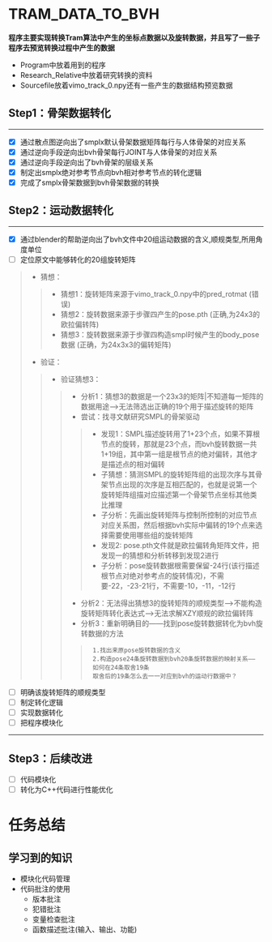 # TRAM_DATA_TO_BVH
**程序主要实现转换Tram算法中产生的坐标点数据以及旋转数据，并且写了一些子程序去预览转换过程中产生的数据**





- Program中放着用到的程序
- Research_Relative中放着研究转换的资料
- Sourcefile放着vimo_track_0.npy还有一些产生的数据结构预览数据

## Step1：骨架数据转化

---
- [x] 通过散点图逆向出了smplx默认骨架数据矩阵每行与人体骨架的对应关系
- [x] 通过逆向手段逆向出bvh骨架每行JOINT与人体骨架的对应关系
- [x] 通过逆向手段逆向出了bvh骨架的层级关系
- [x] 制定出smplx绝对参考节点向bvh相对参考节点的转化逻辑   
- [x] 完成了smplx骨架数据到bvh骨架数据的转换
## Step2：运动数据转化
---
- [x] 通过blender的帮助逆向出了bvh文件中20组运动数据的含义,顺规类型,所用角度单位
- [ ] 定位原文中能够转化的20组旋转矩阵
> - 猜想：
>> - 猜想1：旋转矩阵来源于vimo_track_0.npy中的pred_rotmat (错误)
>> - 猜想2：旋转数据来源于步骤四产生的pose.pth (正确,为24x3的欧拉偏转阵)
>> - 猜想3：旋转数据来源于步骤四构造smpl时候产生的body_pose数据 (正确，为24x3x3的偏转矩阵)
> - 验证：
>> - 验证猜想3：
>>> - 分析1：猜想3的数据是一个23x3的矩阵|不知道每一矩阵的数据用途-->无法筛选出正确的19个用于描述旋转的矩阵
>>> - 尝试：找寻文献研究SMPL的骨架驱动
>>>> - 发现1：SMPL描述旋转用了1+23个点，如果不算根节点的旋转，那就是23个点，而bvh旋转数据一共1+19组，其中第一组是根节点的绝对偏转，其他才是描述点的相对偏转
>>>> - 子猜想：猜测SMPL的旋转矩阵组的出现次序与其骨架节点出现的次序是互相匹配的，也就是说第一个旋转矩阵组描对应描述第一个骨架节点坐标其他类比推理
>>>> - 子分析：先画出旋转矩阵与控制所控制的对应节点对应关系图，然后根据bvh实际中偏转的19个点来选择需要使用哪些组的旋转矩阵
>>>> - 发现2: pose.pth文件就是欧拉偏转角矩阵文件，把发现一的猜想和分析转移到发现2进行
>>>> - 子分析：pose旋转数据根需要保留-24行(该行描述根节点对绝对参考点的旋转情况)，不需要-22，-23-21行，不需要-10，-11，-12行
>>> - 分析2：无法得出猜想3的旋转矩阵的顺规类型-->不能构造旋转矩阵转化表达式-->无法求解XZY顺规的欧拉偏转阵
>>> - 分析3：重新明确目的——找到pose旋转数据转化为bvh旋转数据的方法
>>>  
>>>>      1.找出来原pose旋转数据的含义
>>>>      2.构造pose24条旋转数据到bvh20条旋转数据的映射关系——
>>>>      如何在24条取舍19条
>>>>      取舍后的19条怎么去一一对应到bvh的运动行数据中？
- [ ] 明确该旋转矩阵的顺规类型
- [ ] 制定转化逻辑
- [ ] 实现数据转化
- [ ] 把程序模块化

---
## Step3：后续改进
- [ ] 代码模块化
- [ ] 转化为C++代码进行性能优化
# 任务总结
## 学习到的知识
- 模块化代码管理
- 代码批注的使用
  - 版本批注
  - 犯错批注
  - 变量检查批注
  - 函数描述批注(输入、输出、功能)
